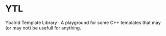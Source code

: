 # YTL
Ybalrid Template Library : A playground for some C++ templates that may (or may not) be usefull for anything.
